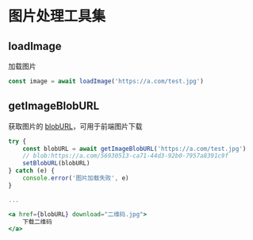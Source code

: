 # 图片处理工具集

## loadImage

加载图片

```typescript
const image = await loadImage('https://a.com/test.jpg')
```

## getImageBlobURL

获取图片的 [blobURL](https://developer.mozilla.org/en-US/docs/Web/API/URL/createObjectURL)，可用于前端图片下载

```jsx
try {
    const blobURL = await getImageBlobURL('https://a.com/test.jpg')
    // blob:https://a.com/56930513-ca71-44d3-92b0-7957a8391c9f
    setBlobURL(blobURL)
} catch (e) {
    console.error('图片加载失败', e)
}

...

<a href={blobURL} download="二维码.jpg">
    下载二维码
</a>
```